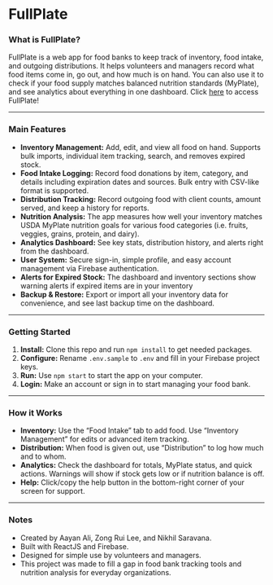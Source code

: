 # FullPlate

### What is FullPlate?
FullPlate is a web app for food banks to keep track of inventory, food intake, and outgoing distributions. It helps volunteers and managers record what food items come in, go out, and how much is on hand. You can also use it to check if your food supply matches balanced nutrition standards (MyPlate), and see analytics about everything in one dashboard. Click [here](http://food-bank-inventory-7372d.web.app) to access FullPlate!

***

### Main Features
- **Inventory Management:** Add, edit, and view all food on hand. Supports bulk imports, individual item tracking, search, and removes expired stock.
- **Food Intake Logging:** Record food donations by item, category, and details including expiration dates and sources. Bulk entry with CSV-like format is supported.
- **Distribution Tracking:** Record outgoing food with client counts, amount served, and keep a history for reports.
- **Nutrition Analysis:** The app measures how well your inventory matches USDA MyPlate nutrition goals for various food categories (i.e. fruits, veggies, grains, protein, and dairy).
- **Analytics Dashboard:** See key stats, distribution history, and alerts right from the dashboard.
- **User System:** Secure sign-in, simple profile, and easy account management via Firebase authentication.
- **Alerts for Expired Stock:** The dashboard and inventory sections show warning alerts if expired items are in your inventory
- **Backup & Restore:** Export or import all your inventory data for convenience, and see last backup time on the dashboard.

***

### Getting Started
1. **Install:** Clone this repo and run `npm install` to get needed packages.
2. **Configure:** Rename `.env.sample` to `.env` and fill in your Firebase project keys.
3. **Run:** Use `npm start` to start the app on your computer.
4. **Login:** Make an account or sign in to start managing your food bank.

***

### How it Works
- **Inventory:** Use the “Food Intake” tab to add food. Use “Inventory Management” for edits or advanced item tracking.
- **Distribution:** When food is given out, use “Distribution” to log how much and to whom.
- **Analytics:** Check the dashboard for totals, MyPlate status, and quick actions. Warnings will show if stock gets low or if nutrition balance is off.
- **Help:** Click/copy the help button in the bottom-right corner of your screen for support.

***

### Notes
- Created by Aayan Ali, Zong Rui Lee, and Nikhil Saravana.
- Built with ReactJS and Firebase.
- Designed for simple use by volunteers and managers.
- This project was made to fill a gap in food bank tracking tools and nutrition analysis for everyday organizations.